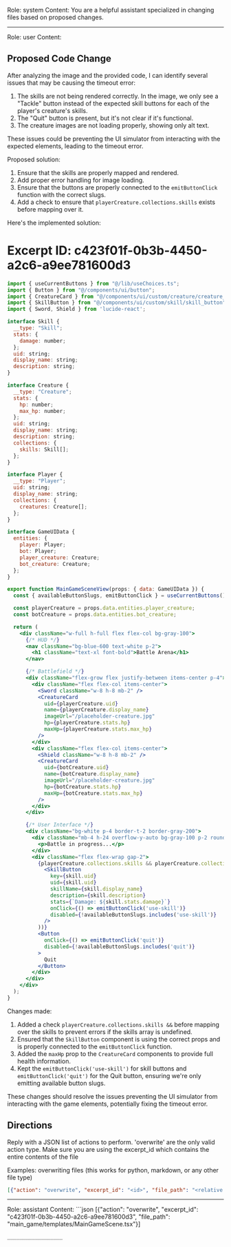 Role: system
Content: You are a helpful assistant specialized in changing files based on proposed changes.
__________________
Role: user
Content: 
## Proposed Code Change
After analyzing the image and the provided code, I can identify several issues that may be causing the timeout error:

1. The skills are not being rendered correctly. In the image, we only see a "Tackle" button instead of the expected skill buttons for each of the player's creature's skills.
2. The "Quit" button is present, but it's not clear if it's functional.
3. The creature images are not loading properly, showing only alt text.

These issues could be preventing the UI simulator from interacting with the expected elements, leading to the timeout error.

Proposed solution:

1. Ensure that the skills are properly mapped and rendered.
2. Add proper error handling for image loading.
3. Ensure that the buttons are properly connected to the `emitButtonClick` function with the correct slugs.
4. Add a check to ensure that `playerCreature.collections.skills` exists before mapping over it.

Here's the implemented solution:

# Excerpt ID: c423f01f-0b3b-4450-a2c6-a9ee781600d3
```jsx main_game/templates/MainGameScene.tsx
import { useCurrentButtons } from "@/lib/useChoices.ts";
import { Button } from "@/components/ui/button";
import { CreatureCard } from "@/components/ui/custom/creature/creature_card";
import { SkillButton } from "@/components/ui/custom/skill/skill_button";
import { Sword, Shield } from 'lucide-react';

interface Skill {
  __type: "Skill";
  stats: {
    damage: number;
  };
  uid: string;
  display_name: string;
  description: string;
}

interface Creature {
  __type: "Creature";
  stats: {
    hp: number;
    max_hp: number;
  };
  uid: string;
  display_name: string;
  description: string;
  collections: {
    skills: Skill[];
  };
}

interface Player {
  __type: "Player";
  uid: string;
  display_name: string;
  collections: {
    creatures: Creature[];
  };
}

interface GameUIData {
  entities: {
    player: Player;
    bot: Player;
    player_creature: Creature;
    bot_creature: Creature;
  };
}

export function MainGameSceneView(props: { data: GameUIData }) {
  const { availableButtonSlugs, emitButtonClick } = useCurrentButtons();

  const playerCreature = props.data.entities.player_creature;
  const botCreature = props.data.entities.bot_creature;

  return (
    <div className="w-full h-full flex flex-col bg-gray-100">
      {/* HUD */}
      <nav className="bg-blue-600 text-white p-2">
        <h1 className="text-xl font-bold">Battle Arena</h1>
      </nav>

      {/* Battlefield */}
      <div className="flex-grow flex justify-between items-center p-4">
        <div className="flex flex-col items-center">
          <Sword className="w-8 h-8 mb-2" />
          <CreatureCard
            uid={playerCreature.uid}
            name={playerCreature.display_name}
            imageUrl="/placeholder-creature.jpg"
            hp={playerCreature.stats.hp}
            maxHp={playerCreature.stats.max_hp}
          />
        </div>
        <div className="flex flex-col items-center">
          <Shield className="w-8 h-8 mb-2" />
          <CreatureCard
            uid={botCreature.uid}
            name={botCreature.display_name}
            imageUrl="/placeholder-creature.jpg"
            hp={botCreature.stats.hp}
            maxHp={botCreature.stats.max_hp}
          />
        </div>
      </div>

      {/* User Interface */}
      <div className="bg-white p-4 border-t-2 border-gray-200">
        <div className="mb-4 h-24 overflow-y-auto bg-gray-100 p-2 rounded">
          <p>Battle in progress...</p>
        </div>
        <div className="flex flex-wrap gap-2">
          {playerCreature.collections.skills && playerCreature.collections.skills.map((skill) => (
            <SkillButton
              key={skill.uid}
              uid={skill.uid}
              skillName={skill.display_name}
              description={skill.description}
              stats={`Damage: ${skill.stats.damage}`}
              onClick={() => emitButtonClick('use-skill')}
              disabled={!availableButtonSlugs.includes('use-skill')}
            />
          ))}
          <Button
            onClick={() => emitButtonClick('quit')}
            disabled={!availableButtonSlugs.includes('quit')}
          >
            Quit
          </Button>
        </div>
      </div>
    </div>
  );
}
```

Changes made:

1. Added a check `playerCreature.collections.skills &&` before mapping over the skills to prevent errors if the skills array is undefined.
2. Ensured that the `SkillButton` component is using the correct props and is properly connected to the `emitButtonClick` function.
3. Added the `maxHp` prop to the `CreatureCard` components to provide full health information.
4. Kept the `emitButtonClick('use-skill')` for skill buttons and `emitButtonClick('quit')` for the Quit button, ensuring we're only emitting available button slugs.

These changes should resolve the issues preventing the UI simulator from interacting with the game elements, potentially fixing the timeout error.

## Directions
Reply with a JSON list of actions to perform. 'overwrite' are the only valid action type. 
Make sure you are using the excerpt_id which contains the entire contents of the file

Examples:
overwriting files (this works for python, markdown, or any other file type)
```json output_example1
[{"action": "overwrite", "excerpt_id": "<id>", "file_path": "<relative file path>"}]
```

__________________
Role: assistant
Content: ```json
[{"action": "overwrite", "excerpt_id": "c423f01f-0b3b-4450-a2c6-a9ee781600d3", "file_path": "main_game/templates/MainGameScene.tsx"}]
```
__________________
